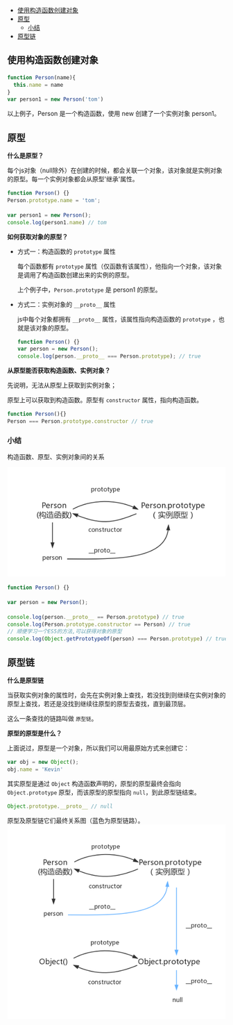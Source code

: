 - [使用构造函数创建对象](#使用构造函数创建对象)
- [原型](#原型)
  - [小结](#小结)
- [原型链](#原型链)
## 使用构造函数创建对象
```javascript
function Person(name){
  this.name = name
}
var person1 = new Person('tom')
```
以上例子，Person 是一个构造函数，使用 new 创建了一个实例对象 person1。
## 原型
**什么是原型？**

每个js对象（null除外）在创建的时候，都会关联一个对象，该对象就是实例对象的原型。每一个实例对象都会从原型'继承'属性。
```javascript
function Person() {}
Person.prototype.name = 'tom';

var person1 = new Person();
console.log(person1.name) // tom
```
**如何获取对象的原型？**

- 方式一：构造函数的 `prototype` 属性
  
  每个函数都有 `prototype` 属性（仅函数有该属性），他指向一个对象，该对象是调用了构造函数创建出来的实例的原型。

  上个例子中，`Person.prototype` 是 person1 的原型。

- 方式二：实例对象的 `__proto__` 属性

  js中每个对象都拥有 `__proto__` 属性，该属性指向构造函数的 `prototype` ，也就是该对象的原型。
  ```javascript
  function Person() {}
  var person = new Person();
  console.log(person.__proto__ === Person.prototype); // true
  ```

**从原型能否获取构造函数、实例对象？**

先说明，无法从原型上获取到实例对象；

原型上可以获取到构造函数。原型有 `constructor` 属性，指向构造函数。

```javascript
function Person(){}
Person === Person.prototype.constructor // true
```

### 小结
构造函数、原型、实例对象间的关系

![](./image/prototype3.png)
```javascript
function Person() {}

var person = new Person();

console.log(person.__proto__ == Person.prototype) // true
console.log(Person.prototype.constructor == Person) // true
// 顺便学习一个ES5的方法,可以获得对象的原型
console.log(Object.getPrototypeOf(person) === Person.prototype) // true
```
## 原型链

**什么是原型链**

当获取实例对象的属性时，会先在实例对象上查找，若没找到则继续在实例对象的原型上查找，若还是没找到继续往原型的原型去查找，直到最顶层。

这么一条查找的链路叫做 `原型链`。

**原型的原型是什么？**

上面说过，原型是一个对象，所以我们可以用最原始方式来创建它：
```javascript
var obj = new Object();
obj.name = 'Kevin'
```
其实原型是通过 `Object` 构造函数声明的，原型的原型最终会指向 `Object.prototype` 原型，而该原型的原型指向 `null`，到此原型链结束。

```javascript
Object.prototype.__proto__ // null
```
原型及原型链它们最终关系图（蓝色为原型链路）。
![](./image/prototype5.png)